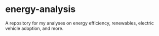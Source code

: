 # energy-analysis
A repository for my analyses on energy efficiency, renewables, electric vehicle adoption, and more.
